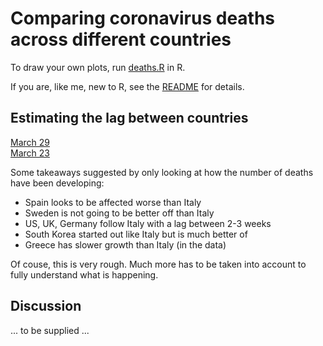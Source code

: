 # Comparing coronavirus deaths across different countries 

To draw your own plots, run [deaths.R](../src/deaths.R) in R.

If you are, like me, new to R, see the [README](../README.md) for details.

## Estimating the lag between countries

[March 29](report-2020-03-29.md)  
[March 23](report-2020-03-23.md)  

Some takeaways suggested by only looking at how the number of deaths have been developing:

- Spain looks to be affected worse than Italy
- Sweden is not going to be better off than Italy
- US, UK, Germany follow Italy with a lag between 2-3 weeks
- South Korea started out like Italy but is much better of
- Greece has slower growth than Italy (in the data)

Of couse, this is very rough. Much more has to be taken into account to fully understand what is happening.


## Discussion

... to be supplied ...



